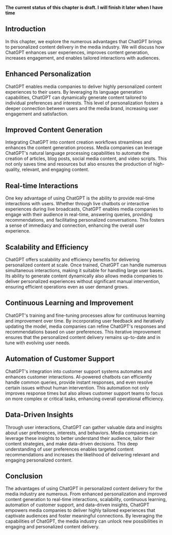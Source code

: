 **The current status of this chapter is draft. I will finish it later when I have time**

Introduction
------------

In this chapter, we explore the numerous advantages that ChatGPT brings to personalized content delivery in the media industry. We will discuss how ChatGPT enhances user experiences, improves content generation, increases engagement, and enables tailored interactions with audiences.

Enhanced Personalization
------------------------

ChatGPT enables media companies to deliver highly personalized content experiences to their users. By leveraging its language generation capabilities, ChatGPT can dynamically generate content tailored to individual preferences and interests. This level of personalization fosters a deeper connection between users and the media brand, increasing user engagement and satisfaction.

Improved Content Generation
---------------------------

Integrating ChatGPT into content creation workflows streamlines and enhances the content generation process. Media companies can leverage ChatGPT's natural language processing capabilities to automate the creation of articles, blog posts, social media content, and video scripts. This not only saves time and resources but also ensures the production of high-quality, relevant, and engaging content.

Real-time Interactions
----------------------

One key advantage of using ChatGPT is the ability to provide real-time interactions with users. Whether through live chatbots or interactive experiences during live broadcasts, ChatGPT enables media companies to engage with their audience in real-time, answering queries, providing recommendations, and facilitating personalized conversations. This fosters a sense of immediacy and connection, enhancing the overall user experience.

Scalability and Efficiency
--------------------------

ChatGPT offers scalability and efficiency benefits for delivering personalized content at scale. Once trained, ChatGPT can handle numerous simultaneous interactions, making it suitable for handling large user bases. Its ability to generate content dynamically also allows media companies to deliver personalized experiences without significant manual intervention, ensuring efficient operations even as user demand grows.

Continuous Learning and Improvement
-----------------------------------

ChatGPT's training and fine-tuning processes allow for continuous learning and improvement over time. By incorporating user feedback and iteratively updating the model, media companies can refine ChatGPT's responses and recommendations based on user preferences. This iterative improvement ensures that the personalized content delivery remains up-to-date and in tune with evolving user needs.

Automation of Customer Support
------------------------------

ChatGPT's integration into customer support systems automates and enhances customer interactions. AI-powered chatbots can efficiently handle common queries, provide instant responses, and even resolve certain issues without human intervention. This automation not only improves response times but also allows customer support teams to focus on more complex or critical tasks, enhancing overall operational efficiency.

Data-Driven Insights
--------------------

Through user interactions, ChatGPT can gather valuable data and insights about user preferences, interests, and behaviors. Media companies can leverage these insights to better understand their audience, tailor their content strategies, and make data-driven decisions. This deep understanding of user preferences enables targeted content recommendations and increases the likelihood of delivering relevant and engaging personalized content.

Conclusion
----------

The advantages of using ChatGPT in personalized content delivery for the media industry are numerous. From enhanced personalization and improved content generation to real-time interactions, scalability, continuous learning, automation of customer support, and data-driven insights, ChatGPT empowers media companies to deliver highly tailored experiences that captivate audiences and foster meaningful connections. By leveraging the capabilities of ChatGPT, the media industry can unlock new possibilities in engaging and personalized content delivery.
